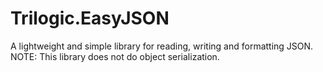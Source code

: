 # Trilogic.EasyJSON
A lightweight and simple library for reading, writing and formatting JSON.
NOTE: This library does not do object serialization. 
